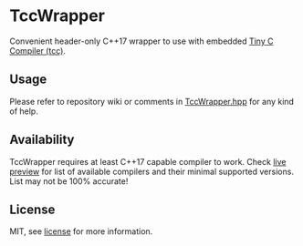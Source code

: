 # TccWrapper

Convenient header-only C++17 wrapper to use with embedded [Tiny C Compiler (tcc)](https://bellard.org/tcc/).

## Usage

Please refer to repository wiki or comments in [TccWrapper.hpp](include/TccWrapper.hpp) for any kind of help.

## Availability

TccWrapper requires at least C++17 capable compiler to work. Check [live preview](https://godbolt.org/z/d95vbe9Tn) for list of available compilers and their minimal supported versions. List may not be 100% accurate!

## License

MIT, see [license](LICENSE) for more information.
